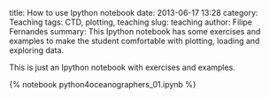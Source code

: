 title: How to use Ipython notebook
date:  2013-06-17 13:28
category: Teaching
tags: CTD, plotting, teaching
slug: teaching
author: Filipe Fernandes
summary:  This Ipython notebook has some exercises and examples to make the student comfortable with plotting, loading and exploring data.

This is just an Ipython notebook with exercises and examples.

{% notebook python4oceanographers_01.ipynb %}
